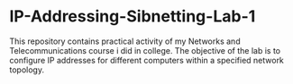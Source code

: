 # IP-Addressing-Sibnetting-Lab-1
This repository contains practical activity of my Networks and Telecommunications course i did in college. The objective of the lab is to configure IP addresses for different computers within a specified network topology.
